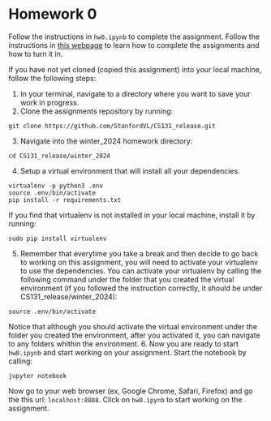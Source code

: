 # Homework 0

Follow the instructions in `hw0.ipynb` to complete the assignment. Follow the instructions in [this webpage](http://vision.stanford.edu/teaching/cs131_winter2324/assignments.html) to learn how to complete the assignments and how to turn it in.


If you have not yet cloned (copied this assignment) into your local machine, follow the following steps:

1. In your terminal, navigate to a directory where you want to save your work in progress.
2. Clone the assignments repository by running:
```
git clone https://github.com/StanfordVL/CS131_release.git
```
3. Navigate into the winter_2024 homework directory:
```
cd CS131_release/winter_2024
```
4. Setup a virtual environment that will install all your dependencies.
```
virtualenv -p python3 .env
source .env/bin/activate
pip install -r requirements.txt
```
If you find that virtualenv is not installed in your local machine, install it by running:
```
sudo pip install virtualenv
```
5. Remember that everytime you take a break and then decide to go back to working on this assignment, you will need to activate your virtualenv to use the dependencies. You can activate your virtualenv by calling the following command under the folder that you created the virtual environment (if you followed the instruction correctly, it should be under CS131_release/winter_2024):
```
source .env/bin/activate
```
Notice that although you should activate the virtual environment under the folder you created the environment, after you activated it, you can navigate to any folders whithin the environment.
6. Now you are ready to start `hw0.ipynb` and start working on your assignment. Start the notebook by calling:
```
jupyter notebook
```
Now go to your web browser (ex, Google Chrome, Safari, Firefox) and go the this url: `localhost:8888`. Click on `hw0.ipynb` to start working on the assignment.
